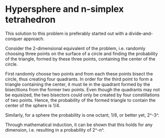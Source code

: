 Hypersphere and n-simplex tetrahedron
=====================================

This solution to this problem is preferably started out with a
divide-and-conquer approach.

Consider the 2-dimensional equivalent of the problem, i.e. randomly choosing
three points on the surface of a circle and finding the probability of the
triangle, formed by these three points, containing the center of the circle.

First randomly choose two points and from each these points bisect the circle,
thus creating four quadrants. In order for the third point to form a triangle
containing the center, it must lie in the quadrant formed by the bisecttions
from the former two points. Even though the quadrants may not be equisized, the
two bisectors could only be created by four constillations of two points. Hence,
the probability of the formed triangle to contain the center of the sphere is
1/4.

Similarly, for a sphere the probability is one octant, 1/8, or better yet,
2^-3^.

Through mathematical induction, it can be shown that this holds for any
dimension, i.e. resulting in a probability of 2^-n^.

